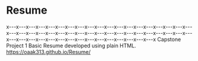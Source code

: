 # Resume
x---x---x---x---x---x---x---x---x---x---x---x---x---x---x---x---x---x---x---x---x---x---x---x---x---x---x---x---x---x---x---x---x---x---x---x---x---x---x---x---x---x---x---x---x---x---x---x---x---x---x---x---x---x
Capstone Project 1
Basic Resume developed using plain HTML.
https://oaak313.github.io/Resume/
